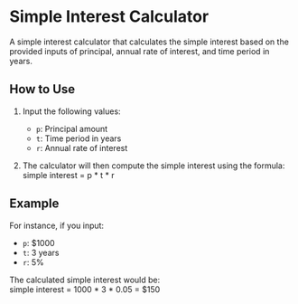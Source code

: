 # Simple Interest Calculator

A simple interest calculator that calculates the simple interest based on the provided inputs of principal, annual rate of interest, and time period in years.

## How to Use

1. Input the following values:
   - `p`: Principal amount
   - `t`: Time period in years
   - `r`: Annual rate of interest

2. The calculator will then compute the simple interest using the formula:  
simple interest = p * t * r

## Example

For instance, if you input:
- `p`: $1000
- `t`: 3 years
- `r`: 5%

The calculated simple interest would be:  
 simple interest = 1000 * 3 * 0.05 = $150
